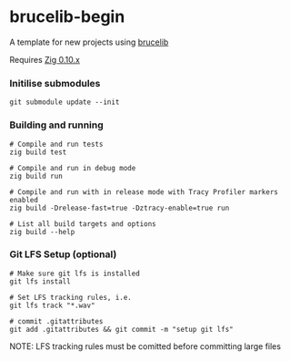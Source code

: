 # brucelib-begin
A template for new projects using [brucelib](https://github.com/hazeycode/brucelib)

Requires [Zig 0.10.x](https://github.com/ziglang/zig)

### Initilise submodules
```
git submodule update --init
```
  
  
### Building and running
```
# Compile and run tests
zig build test

# Compile and run in debug mode
zig build run

# Compile and run with in release mode with Tracy Profiler markers enabled
zig build -Drelease-fast=true -Dztracy-enable=true run

# List all build targets and options
zig build --help
```


### Git LFS Setup (optional)
```
# Make sure git lfs is installed
git lfs install

# Set LFS tracking rules, i.e.
git lfs track "*.wav"

# commit .gitattributes
git add .gitattributes && git commit -m "setup git lfs"
```
NOTE: LFS tracking rules must be comitted before committing large files

